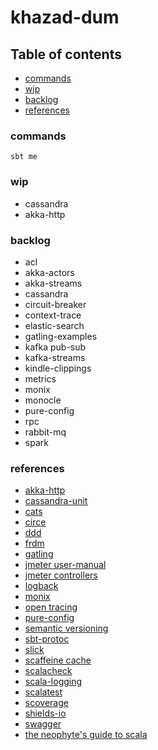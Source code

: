 # khazad-dum

## Table of contents

* [commands](#commands)
* [wip](#wip)
* [backlog](#backlog)
* [references](#references)

### commands

```
sbt me
```

### wip

- cassandra
- akka-http

### backlog

- acl
- akka-actors
- akka-streams
- cassandra
- circuit-breaker
- context-trace
- elastic-search
- gatling-examples
- kafka pub-sub
- kafka-streams
- kindle-clippings
- metrics
- monix
- monocle
- pure-config
- rpc
- rabbit-mq
- spark


### references

- [akka-http](https://doc.akka.io/docs/akka-http/current/server-side/low-level-api.html)
- [cassandra-unit](https://github.com/jsevellec/cassandra-unit)
- [cats](https://typelevel.org/cats/)
- [circe](https://circe.github.io/circe/)
- [ddd](https://herbertograca.com/2017/11/16/explicit-architecture-01-ddd-hexagonal-onion-clean-cqrs-how-i-put-it-all-together/)
- [frdm](https://github.com/debasishg/frdomain)
- [gatling](https://gatling.io/docs/current/extensions/sbt_plugin/)
- [jmeter user-manual](https://jmeter.apache.org/usermanual/index.html)
- [jmeter controllers](https://www.guru99.com/controllers-in-jmeter.html)
- [logback](http://logback.qos.ch/manual/configuration.html)
- [monix](https://monix.io/docs/3x/#getting-started)
- [open tracing](https://github.com/opentracing/opentracing-java)
- [pure-config](https://github.com/pureconfig/pureconfig)
- [semantic versioning](https://semver.org/)
- [sbt-protoc](https://github.com/thesamet/sbt-protoc)
- [slick](https://scala-slick.org/doc/3.1.0/gettingstarted.html)
- [scaffeine cache](https://github.com/blemale/scaffeine)
- [scalacheck](https://github.com/typelevel/scalacheck/blob/master/doc/UserGuide.md)
- [scala-logging](https://github.com/lightbend/scala-logging)
- [scalatest](https://www.scalatest.org/user_guide)
- [scoverage](https://github.com/scoverage/sbt-scoverage)
- [shields-io](https://shields.io/category/coverage)
- [swagger](https://editor.swagger.io/)
- [the neophyte's guide to scala](https://danielwestheide.com/blog/the-neophytes-guide-to-scala-part-8-welcome-to-the-future/)
